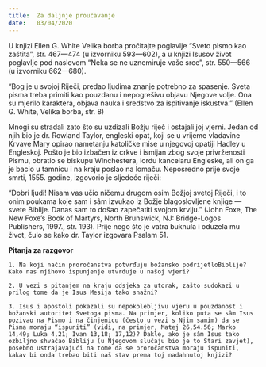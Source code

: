 ```yaml
---
title:  Za daljnje proučavanje
date:   03/04/2020
---
```


U knjizi Ellen G. White Velika borba pročitajte poglavlje “Sveto pismo kao zaštita”, str. 467—474 (u izvorniku 593—602), a u knjizi Isusov život poglavlje pod naslovom “Neka se ne uznemiruje vaše srce”, str. 550—566 (u izvorniku 662—680).

“Bog je u svojoj Riječi, predao ljudima znanje potrebno za spasenje. Sveta pisma treba primiti kao pouzdanu i nepogrešivu objavu Njegove volje. Ona su mjerilo karaktera, objava nauka i sredstvo za ispitivanje iskustva.” (Ellen G. White, Velika borba, str. 8)

Mnogi su stradali zato što su uzdizali Božju riječ i ostajali joj vjerni. Jedan od njih bio je dr. Rowland Taylor, engleski opat, koji se u vrijeme vladavine Krvave Mary opirao nametanju katoličke mise u njegovoj opatiji Hadley u Engleskoj. Pošto je bio izbačen iz crkve i ismijan zbog svoje privrženosti Pismu, obratio se biskupu Winchestera, lordu kancelaru Engleske, ali on ga je bacio u tamnicu i na kraju poslao na lomaču. Neposredno prije svoje smrti, 1555. godine, izgovorio je sljedeće riječi:

“Dobri ljudi! Nisam vas učio ničemu drugom osim Božjoj svetoj Riječi, i to onim poukama koje sam i sâm izvukao iz Božje blagoslovljene knjige — svete Biblije. Danas sam to došao zapečatiti svojom krvlju.” (John Foxe, The New Foxe’s Book of Martyrs, North Brunswick, NJ: Bridge-Logos Publishers, 1997., str. 193). Prije nego što je vatra buknula i oduzela mu život, čulo se kako dr. Taylor izgovara Psalam 51.

**Pitanja za razgovor**

`1.	Na koji način proročanstva potvrđuju božansko podrijetloBiblije? Kako nas njihovo ispunjenje utvrđuje u našoj vjeri?`

`2.	U vezi s pitanjem na kraju odsjeka za utorak, zašto sudokazi u prilog tome da je Isus Mesija tako snažni?`

`3.	Isus i apostoli pokazali su nepokolebljivu vjeru u pouzdanost i božanski autoritet Svetoga pisma. Na primjer, koliko puta se sâm Isus pozivao na Pismo i na činjenicu (često u vezi s Njim samim) da se Pisma moraju “ispuniti” (vidi, na primjer, Matej 26,54.56; Marko 14,49; Luka 4,21; Ivan 13,18; 17,12)? Dakle, ako je sâm Isus tako ozbiljno shvaćao Bibliju (u Njegovom slučaju bio je to Stari zavjet), posebno ustrajavajući na tome da se proročanstva moraju ispuniti, kakav bi onda trebao biti naš stav prema toj nadahnutoj knjizi?`
